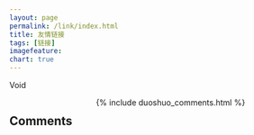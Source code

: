 ```yaml
---
layout: page
permalink: /link/index.html
title: 友情链接
tags: [链接]
imagefeature: 
chart: true
---
```


Void
        
<div class="cf"></div>

<section class="summer-disqus row">
<div class="small-12 columns">
<h1 class="summer-comments-header">Comments</h1>
<div id="disqus_thread"></div>
{% include duoshuo_comments.html %}
</div>
</section>
